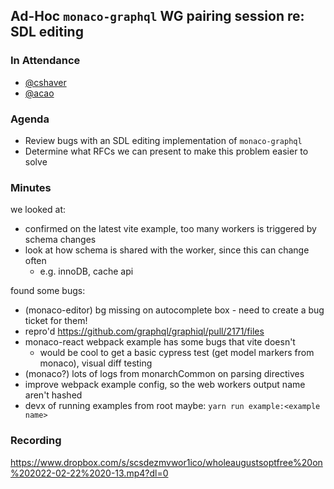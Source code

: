 ## Ad-Hoc `monaco-graphql` WG pairing session re: SDL editing

### In Attendance

- [@cshaver](github.com/cshaver)
- [@acao](github.com/acao)

### Agenda

- Review bugs with an SDL editing implementation of `monaco-graphql`
- Determine what RFCs we can present to make this problem easier to solve

### Minutes

we looked at:

- confirmed on the latest vite example, too many workers is triggered by schema changes
- look at how schema is shared with the worker, since this can change often
  - e.g. innoDB, cache api

found some bugs:

- (monaco-editor) bg missing on autocomplete box - need to create a bug ticket for them!
- repro'd https://github.com/graphql/graphiql/pull/2171/files
- monaco-react webpack example has some bugs that vite doesn't
  - would be cool to get a basic cypress test (get model markers from monaco), visual diff testing
- (monaco?) lots of logs from monarchCommon on parsing directives
- improve webpack example config, so the web workers output name aren't hashed
- devx of running examples from root maybe: `yarn run example:<example name>`

### Recording

https://www.dropbox.com/s/scsdezmvwor1ico/wholeaugustsoptfree%20on%202022-02-22%2020-13.mp4?dl=0
